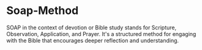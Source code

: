 # Soap-Method
SOAP in the context of devotion or Bible study stands for Scripture, Observation, Application, and Prayer. It's a structured method for engaging with the Bible that encourages deeper reflection and understanding. 

